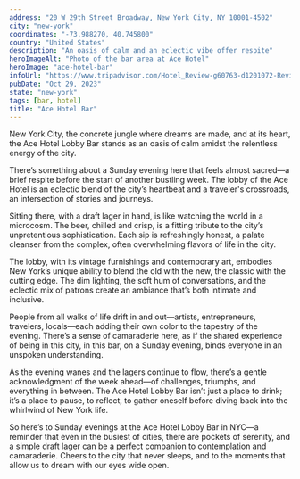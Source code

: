 ```yaml
---
address: "20 W 29th Street Broadway, New York City, NY 10001-4502"
city: "new-york"
coordinates: "-73.988270, 40.745800"
country: "United States"
description: "An oasis of calm and an eclectic vibe offer respite"
heroImageAlt: "Photo of the bar area at Ace Hotel"
heroImage: "ace-hotel-bar"
infoUrl: "https://www.tripadvisor.com/Hotel_Review-g60763-d1201072-Reviews-Ace_Hotel_New_York-New_York_City_New_York.html"
pubDate: "Oct 29, 2023"
state: "new-york"
tags: [bar, hotel]
title: "Ace Hotel Bar"
---
```


New York City, the concrete jungle where dreams are made, and at its heart, the Ace Hotel Lobby Bar stands as an oasis of calm amidst the relentless energy of the city.

There’s something about a Sunday evening here that feels almost sacred—a brief respite before the start of another bustling week. The lobby of the Ace Hotel is an eclectic blend of the city’s heartbeat and a traveler's crossroads, an intersection of stories and journeys.

Sitting there, with a draft lager in hand, is like watching the world in a microcosm. The beer, chilled and crisp, is a fitting tribute to the city’s unpretentious sophistication. Each sip is refreshingly honest, a palate cleanser from the complex, often overwhelming flavors of life in the city.

The lobby, with its vintage furnishings and contemporary art, embodies New York’s unique ability to blend the old with the new, the classic with the cutting edge. The dim lighting, the soft hum of conversations, and the eclectic mix of patrons create an ambiance that’s both intimate and inclusive.

People from all walks of life drift in and out—artists, entrepreneurs, travelers, locals—each adding their own color to the tapestry of the evening. There’s a sense of camaraderie here, as if the shared experience of being in this city, in this bar, on a Sunday evening, binds everyone in an unspoken understanding.

As the evening wanes and the lagers continue to flow, there’s a gentle acknowledgment of the week ahead—of challenges, triumphs, and everything in between. The Ace Hotel Lobby Bar isn’t just a place to drink; it’s a place to pause, to reflect, to gather oneself before diving back into the whirlwind of New York life.

So here’s to Sunday evenings at the Ace Hotel Lobby Bar in NYC—a reminder that even in the busiest of cities, there are pockets of serenity, and a simple draft lager can be a perfect companion to contemplation and camaraderie. Cheers to the city that never sleeps, and to the moments that allow us to dream with our eyes wide open.
